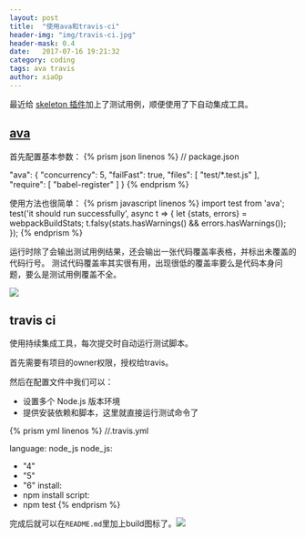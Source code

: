 ```yaml
---
layout: post
title:  "使用ava和travis-ci"
header-img: "img/travis-ci.jpg"
header-mask: 0.4
date:   2017-07-16 19:21:32
category: coding
tags: ava travis
author: xiaOp
---
```


最近给 [skeleton 插件](https://github.com/lavas-project/vue-skeleton-webpack-plugin)加上了测试用例，顺便使用了下自动集成工具。

## [ava](https://github.com/avajs/ava)

首先配置基本参数：
{% prism json linenos %}
// package.json

"ava": {
    "concurrency": 5,
    "failFast": true,
    "files": [
      "test/*.test.js"
    ],
    "require": [
      "babel-register"
    ]
}
{% endprism %}

使用方法也很简单：
{% prism javascript linenos %}
import test from 'ava';
test('it should run successfully', async t => {
    let {stats, errors} = webpackBuildStats;
    t.falsy(stats.hasWarnings() && errors.hasWarnings());
});
{% endprism %}

运行时除了会输出测试用例结果，还会输出一张代码覆盖率表格，并标出未覆盖的代码行号。
测试代码覆盖率其实很有用，出现很低的覆盖率要么是代码本身问题，要么是测试用例覆盖不全。

![](/img/ava-log.png)

## travis ci

使用持续集成工具，每次提交时自动运行测试脚本。

首先需要有项目的owner权限，授权给travis。

然后在配置文件中我们可以：
* 设置多个 Node.js 版本环境
* 提供安装依赖和脚本，这里就直接运行测试命令了

{% prism yml linenos %}
//.travis.yml

language: node_js
node_js:
  - "4"
  - "5"
  - "6"
install:
  - npm install
script:
  - npm test
{% endprism %}

完成后就可以在`README.md`里加上build图标了。![](https://travis-ci.org/lavas-project/vue-skeleton-webpack-plugin.svg?branch=master)
